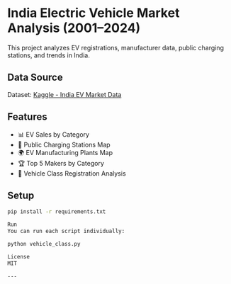 # India Electric Vehicle Market Analysis (2001–2024)

This project analyzes EV registrations, manufacturer data, public charging stations, and trends in India.

## Data Source
Dataset: [Kaggle - India EV Market Data](https://www.kaggle.com/datasets/srinrealyf/india-ev-market-data)

## Features
- 📊 EV Sales by Category
- 📍 Public Charging Stations Map
- 🌍 EV Manufacturing Plants Map
- 🏆 Top 5 Makers by Category
- 🧾 Vehicle Class Registration Analysis

## Setup

```bash
pip install -r requirements.txt

Run
You can run each script individually:

python vehicle_class.py

License
MIT

---
